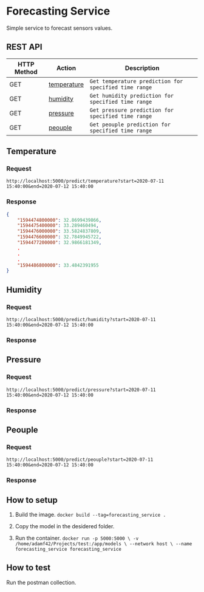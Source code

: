 # Forecasting Service
Simple service to forecast sensors values.

## REST API

| HTTP Method           | Action                | Description                              |
| --------------------- | --------------------- | ---------------------------------------- |
| GET                  | [temperature](#temperature)  | `Get temperature prediction for specified time range` |
| GET                   | [humidity](#humidity)      | `Get humidity prediction for specified time range` |
| GET                  | [pressure](#pressure)  | `Get pressure prediction for specified time range` |
| GET                   | [peouple](#peouple)      | `Get peouple prediction for specified time range` |

## Temperature

### Request

`http://localhost:5000/predict/temperature?start=2020-07-11 15:40:00&end=2020-07-12 15:40:00` 

### Response

``` JSON
{
    "1594474800000": 32.8699439866,
    "1594475400000": 33.289460494,
    "1594476000000": 33.5824837809,
    "1594476600000": 32.7849945722,
    "1594477200000": 32.9866181349,
    .
    .
    .
    "1594486800000": 33.4842391955
}
```

## Humidity

### Request
`http://localhost:5000/predict/humidity?start=2020-07-11 15:40:00&end=2020-07-12 15:40:00` 
### Response

## Pressure

### Request
`http://localhost:5000/predict/pressure?start=2020-07-11 15:40:00&end=2020-07-12 15:40:00` 
### Response

## Peouple

### Request
`http://localhost:5000/predict/peouple?start=2020-07-11 15:40:00&end=2020-07-12 15:40:00` 
### Response


## How to setup

1. Build the image.
    `docker build --tag=forecasting_service .`
2. Copy the model in the desidered folder.

3. Run the container.
`docker run -p 5000:5000 \
  -v /home/adamf42/Projects/test:/app/models \
    --network host \
    --name forecasting_service forecasting_service
 `

## How to test

Run the postman collection.